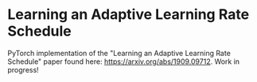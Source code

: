 # Learning an Adaptive Learning Rate Schedule

PyTorch implementation of the "Learning an Adaptive Learning Rate Schedule" paper found here: https://arxiv.org/abs/1909.09712. Work in progress!
